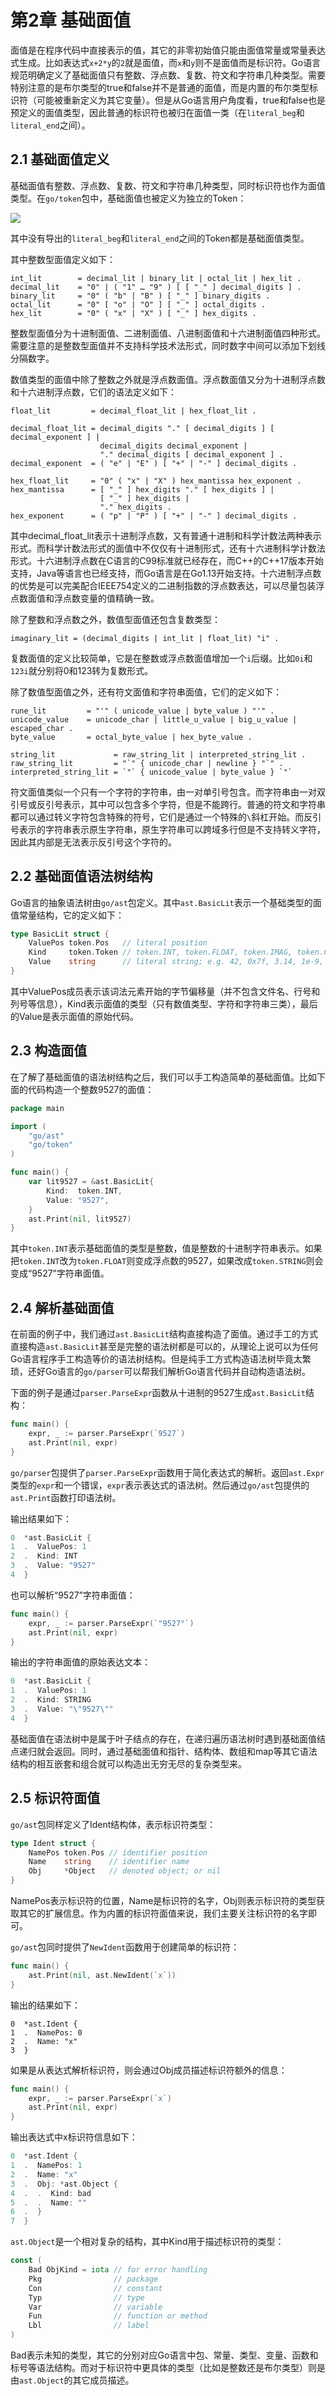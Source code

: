 # 第2章 基础面值

面值是在程序代码中直接表示的值，其它的非零初始值只能由面值常量或常量表达式生成。比如表达式`x+2*y`的`2`就是面值，而`x`和`y`则不是面值而是标识符。Go语言规范明确定义了基础面值只有整数、浮点数、复数、符文和字符串几种类型。需要特别注意的是布尔类型的true和false并不是普通的面值，而是内置的布尔类型标识符（可能被重新定义为其它变量）。但是从Go语言用户角度看，true和false也是预定义的面值类型，因此普通的标识符也被归在面值一类（在`literal_beg`和`literal_end`之间）。

## 2.1 基础面值定义

基础面值有整数、浮点数、复数、符文和字符串几种类型，同时标识符也作为面值类型。在`go/token`包中，基础面值也被定义为独立的Token：

![](../images/ch2-lit-01.png)

其中没有导出的`literal_beg`和`literal_end`之间的Token都是基础面值类型。

其中整数型面值定义如下：

```
int_lit        = decimal_lit | binary_lit | octal_lit | hex_lit .
decimal_lit    = "0" | ( "1" … "9" ) [ [ "_" ] decimal_digits ] .
binary_lit     = "0" ( "b" | "B" ) [ "_" ] binary_digits .
octal_lit      = "0" [ "o" | "O" ] [ "_" ] octal_digits .
hex_lit        = "0" ( "x" | "X" ) [ "_" ] hex_digits .
```

整数型面值分为十进制面值、二进制面值、八进制面值和十六进制面值四种形式。需要注意的是整数型面值并不支持科学技术法形式，同时数字中间可以添加下划线分隔数字。

数值类型的面值中除了整数之外就是浮点数面值。浮点数面值又分为十进制浮点数和十六进制浮点数，它们的语法定义如下：

```
float_lit         = decimal_float_lit | hex_float_lit .

decimal_float_lit = decimal_digits "." [ decimal_digits ] [ decimal_exponent ] |
                    decimal_digits decimal_exponent |
                    "." decimal_digits [ decimal_exponent ] .
decimal_exponent  = ( "e" | "E" ) [ "+" | "-" ] decimal_digits .

hex_float_lit     = "0" ( "x" | "X" ) hex_mantissa hex_exponent .
hex_mantissa      = [ "_" ] hex_digits "." [ hex_digits ] |
                    [ "_" ] hex_digits |
                    "." hex_digits .
hex_exponent      = ( "p" | "P" ) [ "+" | "-" ] decimal_digits .
```

其中decimal_float_lit表示十进制浮点数，又有普通十进制和科学计数法两种表示形式。而科学计数法形式的面值中不仅仅有十进制形式，还有十六进制科学计数法形式。十六进制浮点数在C语言的C99标准就已经存在，而C++的C++17版本开始支持，Java等语言也已经支持，而Go语言是在Go1.13开始支持。十六进制浮点数的优势是可以完美配合IEEE754定义的二进制指数的浮点数表达，可以尽量包装浮点数面值和浮点数变量的值精确一致。

除了整数和浮点数之外，数值型面值还包含复数类型：

```
imaginary_lit = (decimal_digits | int_lit | float_lit) "i" .
```

复数面值的定义比较简单，它是在整数或浮点数面值增加一个`i`后缀。比如`0i`和`123i`就分别将0和123转为复数形式。

除了数值型面值之外，还有符文面值和字符串面值，它们的定义如下：

```
rune_lit         = "'" ( unicode_value | byte_value ) "'" .
unicode_value    = unicode_char | little_u_value | big_u_value | escaped_char .
byte_value       = octal_byte_value | hex_byte_value .

string_lit             = raw_string_lit | interpreted_string_lit .
raw_string_lit         = "`" { unicode_char | newline } "`" .
interpreted_string_lit = `"` { unicode_value | byte_value } `"`
```

符文面值类似一个只有一个字符的字符串，由一对单引号包含。而字符串由一对双引号或反引号表示，其中可以包含多个字符，但是不能跨行。普通的符文和字符串都可以通过转义字符包含特殊的符号，它们是通过一个特殊的`\`斜杠开始。而反引号表示的字符串表示原生字符串，原生字符串可以跨域多行但是不支持转义字符，因此其内部是无法表示反引号这个字符的。


## 2.2 基础面值语法树结构

Go语言的抽象语法树由`go/ast`包定义。其中`ast.BasicLit`表示一个基础类型的面值常量结构，它的定义如下：

```go
type BasicLit struct {
	ValuePos token.Pos   // literal position
	Kind     token.Token // token.INT, token.FLOAT, token.IMAG, token.CHAR, or token.STRING
	Value    string      // literal string; e.g. 42, 0x7f, 3.14, 1e-9, 2.4i, 'a', '\x7f', "foo" or `\m\n\o`
}
```

其中ValuePos成员表示该词法元素开始的字节偏移量（并不包含文件名、行号和列号等信息），Kind表示面值的类型（只有数值类型、字符和字符串三类），最后的Value是表示面值的原始代码。

## 2.3 构造面值

在了解了基础面值的语法树结构之后，我们可以手工构造简单的基础面值。比如下面的代码构造一个整数9527的面值：

```go
package main

import (
	"go/ast"
	"go/token"
)

func main() {
	var lit9527 = &ast.BasicLit{
		Kind:  token.INT,
		Value: "9527",
	}
	ast.Print(nil, lit9527)
}
```

其中`token.INT`表示基础面值的类型是整数，值是整数的十进制字符串表示。如果把`token.INT`改为`token.FLOAT`则变成浮点数的9527，如果改成`token.STRING`则会变成“9527”字符串面值。

## 2.4 解析基础面值

在前面的例子中，我们通过`ast.BasicLit`结构直接构造了面值。通过手工的方式直接构造`ast.BasicLit`甚至是完整的语法树都是可以的，从理论上说可以为任何Go语言程序手工构造等价的语法树结构。但是纯手工方式构造语法树毕竟太繁琐，还好Go语言的`go/parser`可以帮我们解析Go语言代码并自动构造语法树。

下面的例子是通过`parser.ParseExpr`函数从十进制的9527生成`ast.BasicLit`结构：

```go
func main() {
	expr, _ := parser.ParseExpr(`9527`)
	ast.Print(nil, expr)
}
```

`go/parser`包提供了`parser.ParseExpr`函数用于简化表达式的解析。返回`ast.Expr`类型的`expr`和一个错误，`expr`表示表达式的语法树。然后通过`go/ast`包提供的`ast.Print`函数打印语法树。

输出结果如下：

```go
0  *ast.BasicLit {
1  .  ValuePos: 1
2  .  Kind: INT
3  .  Value: "9527"
4  }
```

也可以解析“9527”字符串面值：

```go
func main() {
	expr, _ := parser.ParseExpr(`"9527"`)
	ast.Print(nil, expr)
}
```

输出的字符串面值的原始表达文本：

```go
0  *ast.BasicLit {
1  .  ValuePos: 1
2  .  Kind: STRING
3  .  Value: "\"9527\""
4  }
```

基础面值在语法树中是属于叶子结点的存在，在递归遍历语法树时遇到基础面值结点递归就会返回。同时，通过基础面值和指针、结构体、数组和map等其它语法结构的相互嵌套和组合就可以构造出无穷无尽的复杂类型来。

## 2.5 标识符面值

`go/ast`包同样定义了Ident结构体，表示标识符类型：

```go
type Ident struct {
	NamePos token.Pos // identifier position
	Name    string    // identifier name
	Obj     *Object   // denoted object; or nil
}
```

NamePos表示标识符的位置，Name是标识符的名字，Obj则表示标识符的类型获取其它的扩展信息。作为内置的标识符面值来说，我们主要关注标识符的名字即可。

`go/ast`包同时提供了`NewIdent`函数用于创建简单的标识符：

```go
func main() {
	ast.Print(nil, ast.NewIdent(`x`))
}
```

输出的结果如下：

```
0  *ast.Ident {
1  .  NamePos: 0
2  .  Name: "x"
3  }
```

如果是从表达式解析标识符，则会通过Obj成员描述标识符额外的信息：

```go
func main() {
	expr, _ := parser.ParseExpr(`x`)
	ast.Print(nil, expr)
}
```

输出表达式中x标识符信息如下：

```go
0  *ast.Ident {
1  .  NamePos: 1
2  .  Name: "x"
3  .  Obj: *ast.Object {
4  .  .  Kind: bad
5  .  .  Name: ""
6  .  }
7  }
```

`ast.Object`是一个相对复杂的结构，其中Kind用于描述标识符的类型：

```go
const (
    Bad ObjKind = iota // for error handling
    Pkg                // package
    Con                // constant
    Typ                // type
    Var                // variable
    Fun                // function or method
    Lbl                // label
)
```

Bad表示未知的类型，其它的分别对应Go语言中包、常量、类型、变量、函数和标号等语法结构。而对于标识符中更具体的类型（比如是整数还是布尔类型）则是由`ast.Object`的其它成员描述。
